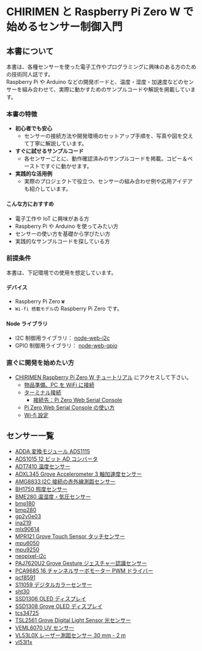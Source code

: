 # CHIRIMEN と Raspberry Pi Zero W で始めるセンサー制御入門

## 本書について

本書は、各種センサーを使った電子工作やプログラミングに興味のある方のための技術同人誌です。  
Raspberry Pi や Arduino などの開発ボードと、温度・湿度・加速度などのセンサーを組み合わせて、実際に動かすためのサンプルコードや解説を掲載しています。

### 本書の特徴

- **初心者でも安心**
  - センサーの接続方法や開発環境のセットアップ手順を、写真や図を交えて丁寧に解説しています。
- **すぐに試せるサンプルコード**
  - 各センサーごとに、動作確認済みのサンプルコードを掲載。コピー＆ペーストですぐに動かせます。
- **実践的な活用例**
  - 実際のプロジェクトで役立つ、センサーの組み合わせ例や応用アイデアも紹介しています。

#### こんな方におすすめ

- 電子工作や IoT に興味がある方
- Raspberry Pi や Arduino を使ってみたい方
- センサーの使い方を基礎から学びたい方
- 実践的なサンプルコードを探している方

### 前提条件

本書は、下記環境での使用を想定しています。

#### デバイス

- Raspberry Pi Zero **`W`**
- `Wi-fi 搭載モデル`の Raspberry Pi Zero です。

#### Node ライブラリ

- I2C 制御用ライブラリ： [node-web-i2c](https://www.npmjs.com/package/node-web-i2c)
- GPIO 制御用ライブラリ： [node-web-gpio](https://www.npmjs.com/package/node-web-gpio)

### 直ぐに開発を始めたい方

- [CHIRIMEN Raspberry Pi Zero W チュートリアル](https://tutorial.chirimen.org/pizero/) にアクセスして下さい。
  - [物品準備、PC を WiFi に接続](https://tutorial.chirimen.org/pizero/chapter_2-1)
  - [ターミナル接続](https://tutorial.chirimen.org/pizero/chapter_2-2)
    - [接続先：Pi Zero Web Serial Console](https://chirimen.org/PiZeroWebSerialConsole/PiZeroWebSerialConsole.html)
  - [Pi Zero Web Serial Console の使い方](https://tutorial.chirimen.org/pizero/chapter_2-2-1)
  - [Wi-fi 設定](https://tutorial.chirimen.org/pizero/chapter_2-3)

## センサー一覧

- [ADDA 変換モジュール ADS1115](./docs/ads1x15.md)
- [ADS1015 12 ビット AD コンバータ](./docs/ads1015.md)
- [ADT7410 温度センサー](./docs/adt7410.md)
- [ADXL345 Grove Accelerometer 3 軸加速度センサー](./docs/adxl345.md)
- [AMG8833 I2C 接続の赤外線測距センサー](./docs/amg8833.md)
- [BH1750 照度センサー](./docs/bh1750.md)
- [BME280 温湿度・気圧センサー](./docs/bme280.md)
- [bmp180](./docs/bmp180.md)
- [bmp280](./docs/bmp280.md)
- [gp2y0e03](./docs/gp2y0e03.md)
- [ina219](./docs/ina219.md)
- [mlx90614](./docs/mlx90614.md)
- [MPR121 Grove Touch Sensor タッチセンサー](./docs/mpr121.md)
- [mpu6050](./docs/mpu6050.md)
- [mpu9250](./docs/mpu9250.md)
- [neopixel-i2c](./docs/neopixel-i2c.md)
- [PAJ7620U2 Grove Gesture ジェスチャー認識センサー](./docs/paj7620.md)
- [PCA9685 16 チャンネルサーボモーター PWM ドライバー](./docs/pca9685.md)
- [pcf8591](./docs/pcf8591.md)
- [S11059 デジタルカラーセンサー](./docs/s11059.md)
- [sht30](./docs/sht30.md)
- [SSD1306 OLED ディスプレイ](./docs/ssd1306.md)
- [SSD1308 Grove OLED ディスプレイ](./docs/ssd1308.md)
- [tcs34725](./docs/tcs34725.md)
- [TSL2561 Grove Digital Light Sensor 光センサー](./docs/tsl2561.md)
- [VEML6070 UV センサー](./docs/veml6070.md)
- [VL53L0X レーザー測距センサー 30 mm - 2 m](./docs/vl53l0x.md)
- [vl53l1x](./docs/vl53l1x.md)
